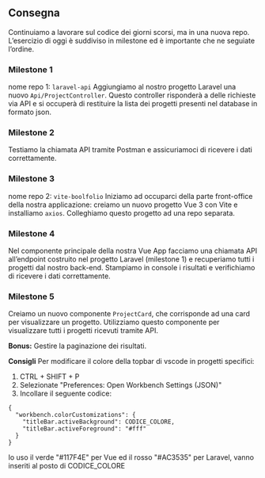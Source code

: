## Consegna

Continuiamo a lavorare sul codice dei giorni scorsi, ma in una nuova repo.
L’esercizio di oggi è suddiviso in milestone ed è importante che ne seguiate l’ordine.

### Milestone 1

nome repo 1: `laravel-api`
Aggiungiamo al nostro progetto Laravel una nuovo `Api/ProjectController`. Questo controller risponderà a delle richieste via API e si occuperà di restituire la lista dei progetti presenti nel database in formato json.

### Milestone 2

Testiamo la chiamata API tramite Postman e assicuriamoci di ricevere i dati correttamente.

### Milestone 3

nome repo 2: `vite-boolfolio`
Iniziamo ad occuparci della parte front-office della nostra applicazione: creiamo un nuovo progetto Vue 3 con Vite e installiamo `axios`.
Colleghiamo questo progetto ad una repo separata.

### Milestone 4

Nel componente principale della nostra Vue App facciamo una chiamata API all’endpoint costruito nel progetto Laravel (milestone 1) e recuperiamo tutti i progetti dal nostro back-end.
Stampiamo in console i risultati e verifichiamo di ricevere i dati correttamente.

### Milestone 5

Creiamo un nuovo componente `ProjectCard`, che corrisponde ad una card per visualizzare un progetto. Utilizziamo questo componente per visualizzare tutti i progetti ricevuti tramite API.

**Bonus:**
Gestire la paginazione dei risultati.

**Consigli**
Per modificare il colore della topbar di vscode in progetti specifici:

1. CTRL + SHIFT + P
2. Selezionate "Preferences: Open Workbench Settings (JSON)"
3. Incollare il seguente codice:

```
{
  "workbench.colorCustomizations": {
    "titleBar.activeBackground": CODICE_COLORE,
    "titleBar.activeForeground": "#fff"
  }
}
```

Io uso il verde "#117F4E" per Vue ed il rosso "#AC3535" per Laravel, vanno inseriti al posto di CODICE_COLORE
